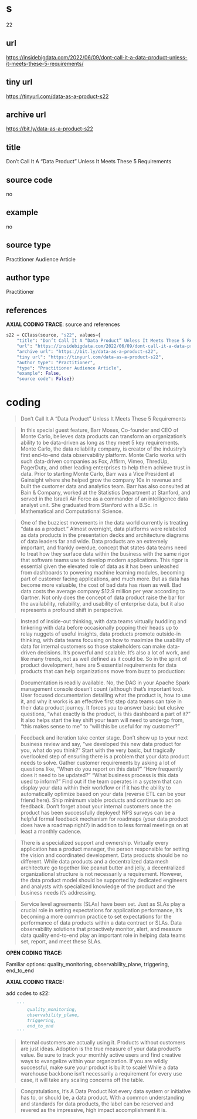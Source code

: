 # s 
22
## url
https://insidebigdata.com/2022/06/09/dont-call-it-a-data-product-unless-it-meets-these-5-requirements/
## tiny url
https://tinyurl.com/data-as-a-product-s22
## archive url
https://bit.ly/data-as-a-product-s22
## title
Don’t Call It A “Data Product” Unless It Meets These 5 Requirements
## source code
no
## example
no
## source type 
Practitioner Audience Article
## author type
Practitioner
## references

**AXIAL CODING TRACE**: source and references
``` python
s22 = CClass(source, "s22", values={
    "title": "Don’t Call It A “Data Product” Unless It Meets These 5 Requirements",
    "url": "https://insidebigdata.com/2022/06/09/dont-call-it-a-data-product-unless-it-meets-these-5-requirements/",
    "archive url": "https://bit.ly/data-as-a-product-s22",
    "tiny url": "https://tinyurl.com/data-as-a-product-s22",
    "author type": "Practitioner",
    "type": "Practitioner Audience Article",
    "example": False,
    "source code": False})
``` 

# coding

> Don’t Call It A “Data Product” Unless It Meets These 5 Requirements

> In this special guest feature, Barr Moses, Co-founder and CEO of Monte Carlo, believes data products can transform an organization’s ability to be data-driven as long as they meet 5 key requirements. Monte Carlo, the data reliability company, is creator of the industry’s first end-to-end data observability platform. Monte Carlo works with such data-driven companies as Fox, Affirm, Vimeo, ThredUp, PagerDuty, and other leading enterprises to help them achieve trust in data. Prior to starting Monte Carlo, Barr was a Vice President at Gainsight where she helped grow the company 10x in revenue and built the customer data and analytics team. Barr has also consulted at Bain & Company, worked at the Statistics Department at Stanford, and served in the Israeli Air Force as a commander of an intelligence data analyst unit. She graduated from Stanford with a B.Sc. in Mathematical and Computational Science.

> One of the buzziest movements in the data world currently is treating “data as a product.” Almost overnight, data platforms were relabeled as data products in the presentation decks and architecture diagrams of data leaders far and wide.
Data products are an extremely important, and frankly overdue, concept that states data teams need to treat how they surface data within the business with the same rigor that software teams use to develop modern applications. 
This rigor is essential given the elevated role of data as it has been unleashed from dashboards to powering machine learning modules, becoming part of customer facing applications, and much more. But as data has become more valuable, the cost of bad data has risen as well. Bad data costs the average company $12.9 million per year according to Gartner. 
Not only does the concept of data product raise the bar for the availability, reliability, and usability of enterprise data, but it also represents a profound shift in perspective. 

> Instead of inside-out thinking, with data teams virtually huddling and tinkering with data before occasionally popping their heads up to relay nuggets of useful insights, data products promote outside-in thinking, with data teams focusing on how to maximize the usability of data for internal customers so those stakeholders can make data-driven decisions. 
It’s powerful and scalable. It’s also a lot of work, and like many trends, not as well defined as it could be.
So in the spirit of product development, here are 5 essential requirements for data products that can help organizations move from buzz to production:

> Documentation is readily available. No, the DAG in your Apache Spark management console doesn’t count (although that’s important too). User focused documentation detailing what the product is, how to use it, and why it works is an effective first step data teams can take in their data product journey. It forces you to answer basic but elusive questions, “what exactly is the product, is this dashboard a part of it?” It also helps start the key shift your team will need to undergo from, “this makes sense to me” to “will this be useful for my customer?” 

> Feedback and iteration take center stage. Don’t show up to your next business review and say, “we developed this new data product for you, what do you think?” Start with the very basic, but tragically overlooked step of ensuring there is a problem that your data product needs to solve. Gather customer requirements by asking a lot of questions like, “When do you report on this data?” “How frequently does it need to be updated?” “What business process is this data used to inform?” Find out if the team operates in a system that can display your data within their workflow or if it has the ability to automatically optimize based on your data (reverse ETL can be your friend here). Ship minimum viable products and continue to act on feedback. Don’t forget about your internal customers once the product has been successfully deployed! NPS surveys can be a helpful formal feedback mechanism for roadmaps (your data product does have a roadmap right?) in addition to less formal meetings on at least a monthly cadence. 

> There is a specialized support and ownership. Virtually every application has a product manager, the person responsible for setting the vision and coordinated development. Data products should be no different. While data products and a decentralized data mesh architecture go together like peanut butter and jelly, a decentralized organizational structure is not necessarily a requirement. However, the data product model should be supported by dedicated engineers and analysts with specialized knowledge of the product and the business needs it’s addressing.

> Service level agreements (SLAs) have been set. Just as SLAs play a crucial role in setting expectations for application performance, it’s becoming a more common practice to set expectations for the performance of data products within a data contract or SLAs. Data observability solutions that proactively monitor, alert, and measure data quality end-to-end play an important role in helping data teams set, report, and meet these SLAs.

**OPEN CODING TRACE:**

Familiar options: quality_monitoring, observability_plane, triggering, end_to_end

**AXIAL CODING TRACE:**

add codes to s22: 
``` python 
    '''
        quality_monitoring,
        observability_plane,
        triggering,
        end_to_end
    '''
```

> Internal customers are actually using it. Products without customers are just ideas. Adoption is the true measure of your data product’s value. Be sure to track your monthly active users and find creative ways to evangelize within your organization. If you are wildly successful, make sure your product is built to scale! While a data warehouse backbone isn’t necessarily a requirement for every use case, it will take any scaling concerns off the table.

> Congratulations, It’s A Data Product
Not every data system or initiative has to, or should be, a data product. 
With a common understanding and standards for data products, the label can be reserved and revered as the impressive, high impact accomplishment it is.



















